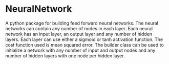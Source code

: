 # NeuralNetwork
A python package for building feed forward neural networks. The neural networks can contain any number of nodes in each layer. Each neural network has an input layer, an output layer and any number of hidden layers. Each layer can use either a sigmoid or tanh activation function. The cost function used is mean squared error. The builder class can be used to initialize a network with any number of input and output nodes and any number of hidden layers with one node per hidden layer.
